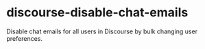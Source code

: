 # discourse-disable-chat-emails
Disable chat emails for all users in Discourse by bulk changing user preferences.
